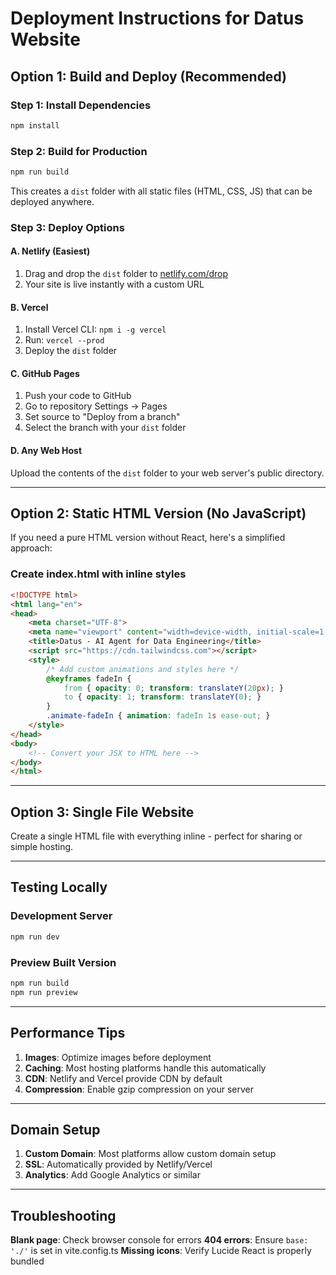 # Deployment Instructions for Datus Website

## Option 1: Build and Deploy (Recommended)

### Step 1: Install Dependencies
```bash
npm install
```

### Step 2: Build for Production
```bash
npm run build
```

This creates a `dist` folder with all static files (HTML, CSS, JS) that can be deployed anywhere.

### Step 3: Deploy Options

#### A. Netlify (Easiest)
1. Drag and drop the `dist` folder to [netlify.com/drop](https://netlify.com/drop)
2. Your site is live instantly with a custom URL

#### B. Vercel
1. Install Vercel CLI: `npm i -g vercel`
2. Run: `vercel --prod`
3. Deploy the `dist` folder

#### C. GitHub Pages
1. Push your code to GitHub
2. Go to repository Settings → Pages
3. Set source to "Deploy from a branch"
4. Select the branch with your `dist` folder

#### D. Any Web Host
Upload the contents of the `dist` folder to your web server's public directory.

---

## Option 2: Static HTML Version (No JavaScript)

If you need a pure HTML version without React, here's a simplified approach:

### Create index.html with inline styles
```html
<!DOCTYPE html>
<html lang="en">
<head>
    <meta charset="UTF-8">
    <meta name="viewport" content="width=device-width, initial-scale=1.0">
    <title>Datus - AI Agent for Data Engineering</title>
    <script src="https://cdn.tailwindcss.com"></script>
    <style>
        /* Add custom animations and styles here */
        @keyframes fadeIn {
            from { opacity: 0; transform: translateY(20px); }
            to { opacity: 1; transform: translateY(0); }
        }
        .animate-fadeIn { animation: fadeIn 1s ease-out; }
    </style>
</head>
<body>
    <!-- Convert your JSX to HTML here -->
</body>
</html>
```

---

## Option 3: Single File Website

Create a single HTML file with everything inline - perfect for sharing or simple hosting.

---

## Testing Locally

### Development Server
```bash
npm run dev
```

### Preview Built Version
```bash
npm run build
npm run preview
```

---

## Performance Tips

1. **Images**: Optimize images before deployment
2. **Caching**: Most hosting platforms handle this automatically
3. **CDN**: Netlify and Vercel provide CDN by default
4. **Compression**: Enable gzip compression on your server

---

## Domain Setup

1. **Custom Domain**: Most platforms allow custom domain setup
2. **SSL**: Automatically provided by Netlify/Vercel
3. **Analytics**: Add Google Analytics or similar

---

## Troubleshooting

**Blank page**: Check browser console for errors
**404 errors**: Ensure `base: './'` is set in vite.config.ts
**Missing icons**: Verify Lucide React is properly bundled